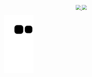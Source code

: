 <div align="center">
  <a href="https://github.com/Roosevelt-Daflon">
  <img height="180em" src="https://github-readme-stats-sigma-five.vercel.app/api?username=Roosevelt-Daflon&show_icons=true&theme=tokyonight&include_all_commits=true&count_private=true"/>
  <img height="180em" src="https://github-readme-stats-sigma-five.vercel.app/api/top-langs/?username=Roosevelt-Daflon&layout=compact&langs_count=7&theme=tokyonight"/>
    </div>

  ![Snake animation](https://github.com/Roosevelt-Daflon/Roosevelt-Daflon/blob/output/github-contribution-grid-snake.svg)

